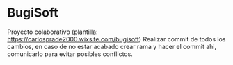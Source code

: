# BugiSoft
Proyecto colaborativo (plantilla: https://carlosprade2000.wixsite.com/bugisoft)
Realizar commit de todos los cambios, en caso de no estar acabado crear rama y hacer el commit ahi,
comunicarlo para evitar posibles conflictos.
